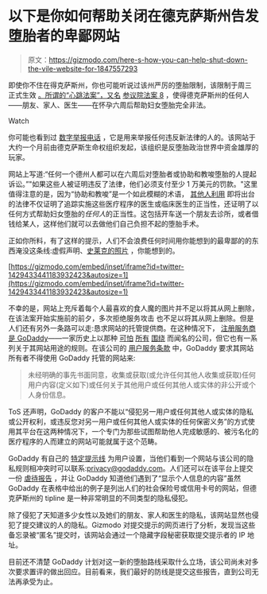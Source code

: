 # 以下是你如何帮助关闭在德克萨斯州告发堕胎者的卑鄙网站

> 原文：<https://gizmodo.com/here-s-how-you-can-help-shut-down-the-vile-website-for-1847557293>

即使你不住在得克萨斯州，你也可能听说过该州严厉的堕胎限制，该限制于周三 正式生效 [。所谓的“心跳法案”，又名](https://www.usatoday.com/story/news/politics/2021/09/01/texas-abortion-law-what-to-know/5679581001/) [参议院法案 8](https://legiscan.com/TX/bill/SB8/2021) ，使得德克萨斯州的任何人——朋友、家人、医生——在怀孕六周后帮助妇女堕胎完全非法。

Watch

你可能也看到过 [数字举报电话](https://prolifewhistleblower.com/) ，它是用来举报任何违反新法律的人的。该网站于大约一个月前由德克萨斯生命权组织发起，该组织是反堕胎政治世界中资金雄厚的玩家。

网站上写道:“任何一个德州人都可以在六周后对堕胎者或协助和教唆堕胎的人提起诉讼。”"如果这些人被证明违反了法律，他们必须支付至少 1 万美元的罚款。"这里值得注意的是，因为“协助和教唆”是一个如此模糊的术语， [其他人利用](https://www.texastribune.org/2021/05/13/texas-heartbeat-abortion-six-weeks/) 即将出台的法律不仅证明了追踪实施这些医疗程序的医生或临床医生的正当性，还证明了以任何方式帮助妇女堕胎的*任何人*的正当性。这包括开车送一个朋友去诊所，或者借钱给某人，这样他们就可以去做他们自己负担不起的堕胎手术。

正如你所料，有了这样的提示，人们不会浪费任何时间用你能想到的最卑鄙的的东西淹没这条线:虚假声明、[史莱克的照片](https://www.themarysue.com/anti-abortion-tip-line-gets-shrek-porn-and-memes/) ，你能想到的。

 [https://gizmodo.com/embed/inset/iframe?id=twitter-1429433441183932423&autosize=1](https://gizmodo.com/embed/inset/iframe?id=twitter-1429433441183932423&autosize=1) 

不幸的是，网站上充斥着每个人最喜欢的食人魔的图片并不足以将其从网上删除，在该法案开始实施前的前夕，多次拒绝服务攻击 也不足以将其从网上删除。但是人们还有另外一条路可以走:恳求网站的托管提供商。在这种情况下， [注册服务商是 GoDaddy](https://builtwith.com/prolifewhistleblower.com)——一家历史上以那种 [可怕](https://gizmodo.com/as-if-you-needed-another-reason-to-hate-f-cking-godaddy-5870559) [所有](https://gizmodo.com/godaddy-was-apparently-hacked-last-year-so-check-your-1843265524) [围绕](https://gizmodo.com/attackers-dupe-godaddy-staff-into-helping-them-take-dow-1845733837) 而闻名的公司，但它也有一系列关于其网站用途的规则。在该公司的 [用户服务条款](https://www.godaddy.com/legal/agreements/universal-terms-of-service-agreement) 中，GoDaddy 要求其网站所有者不得使用 GoDaddy 托管的网站来:

> 未经明确的事先书面同意，收集或获取(或允许任何其他人收集或获取)任何用户内容(定义如下)或任何关于其他用户或任何其他人或实体的非公开或个人身份信息。

ToS 还声明，GoDaddy 的客户不能以“侵犯另一用户或任何其他人或实体的隐私或公开权利，或违反您对另一用户或任何其他人或实体的任何保密义务”的方式使用其平台在这两种情况下，一个专门为那些试图帮助他人完成敏感的、被污名化的医疗程序的人而建立的网站可能就属于这个范畴。

GoDaddy 有自己的 [特定提示线](https://www.godaddy.com/help/reporting-abuse-27154) 为用户设置，当他们看到一个网站与该公司的隐私规则相冲突时可以联系:privacy@godaddy.com。人们还可以在该平台上提交一份 [虐待报告](https://supportcenter.godaddy.com/AbuseReport?) ，并让 GoDaddy 知道他们遇到了“显示个人信息的内容”虽然 GoDaddy 在表格中给出的例子是列出人们的社会保险号或信用卡号的网站，但德克萨斯州的 tipline 是一种非常明显的不同类型的隐私侵犯。

除了侵犯了天知道多少女性以及她们的朋友、家人和医生的隐私，该网站显然也侵犯了提交建议的人的隐私。Gizmodo 对提交提示的网页进行了分析，发现当这些备忘录被“匿名”提交时，该网站会通过一个隐藏字段秘密获取提交提示者的 IP 地址。

目前还不清楚 GoDaddy 计划对这一新的堕胎路线采取什么立场，该公司尚未对多次要求置评的做出回应。目前看来，我们最好的防线是提交这些报告，直到公司无法再承受为止。